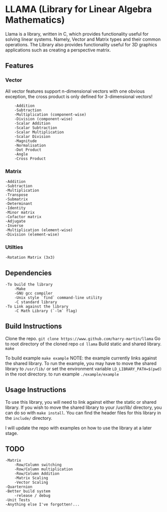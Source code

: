 # LLAMA (Library for Linear Algebra Mathematics)

Llama is a library, written in C, which provides functionality useful for solving linear systems. Namely, Vector and Matrix types and their common operations. The Library also provides functionality useful for 3D graphics applications such as creating a perspective matrix.

## Features

### Vector

All vector features support n-dimensional vectors with one obvious exception, the cross product is only defined for 3-dimensional vectors!

        -Addition
        -Subtraction
        -Multiplication (component-wise)
        -Division (component-wise)
        -Scalar Addition
        -Scalar Subtraction
        -Scalar Multiplication
        -Scalar Division
        -Magnitude
        -Normalisation
        -Dot Product
        -Angle
        -Cross Product
        
### Matrix

    -Addition
    -Subtraction
    -Multiplication
    -Transpose
    -Submatrix
    -Determinant
    -Identity
    -Minor matrix
    -Cofactor matrix
    -Adjugate
    -Inverse
    -Multiplication (element-wise)
    -Division (element-wise)

### Utilties

    -Rotation Matrix (3x3)

## Dependencies

    -To build the library
        -Make
        -GNU gcc compiler
        -Unix style `find` command-line utility
        -C standard library
    -To Link against the library
        -C Math Library (`-lm` flag)


## Build Instructions

Clone the repo.
`git clone https://www.github.com/harry-martin/llama`
Go to root directory of the cloned repo
`cd llama`
Build static and shared library.
`make`

To build example
`make example`
NOTE: the example currently links against the shared library. To run the example, you may have to move the shared library to `/usr/lib/` or set the environment variable `LD_LIBRARY_PATH=$(pwd)` in the root directory.
to run example
`./example/example`

## Usage Instructions

To use this library, you will need to link against either the static or shared library.
If you wish to move the shared library to your /usr/lib/ directory, you can do so with `make install`.
You can find the header files for this library in the `include/` directory.

I will update the repo with examples on how to use the library at a later stage.

        
## TODO

    -Matrix
        -Row/Column switching
        -Row/Column multiplication
        -Row/Column Addition
        -Matrix Scaling
        -Vector Scaling
    -Quarternion
    -Better build system
        -release / debug 
    -Unit Tests
    -Anything else I've forgotten!...
   

        
        
